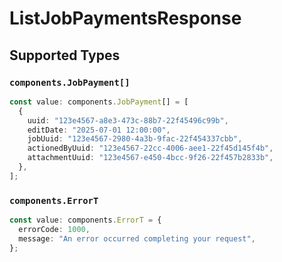 # ListJobPaymentsResponse


## Supported Types

### `components.JobPayment[]`

```typescript
const value: components.JobPayment[] = [
  {
    uuid: "123e4567-a8e3-473c-88b7-22f45496c99b",
    editDate: "2025-07-01 12:00:00",
    jobUuid: "123e4567-2980-4a3b-9fac-22f454337cbb",
    actionedByUuid: "123e4567-22cc-4006-aee1-22f45d145f4b",
    attachmentUuid: "123e4567-e450-4bcc-9f26-22f457b2833b",
  },
];
```

### `components.ErrorT`

```typescript
const value: components.ErrorT = {
  errorCode: 1000,
  message: "An error occurred completing your request",
};
```

